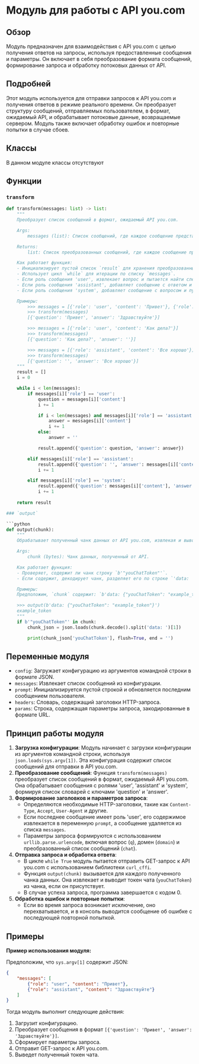 # Модуль для работы с API you.com

## Обзор

Модуль предназначен для взаимодействия с API you.com с целью получения ответов на запросы, используя предоставленные сообщения и параметры. Он включает в себя преобразование формата сообщений, формирование запроса и обработку потоковых данных от API.

## Подробней

Этот модуль используется для отправки запросов к API you.com и получения ответов в режиме реального времени. Он преобразует структуру сообщений, отправляемых пользователем, в формат, ожидаемый API, и обрабатывает потоковые данные, возвращаемые сервером. Модуль также включает обработку ошибок и повторные попытки в случае сбоев.

## Классы

В данном модуле классы отсутствуют

## Функции

### `transform`

```python
def transform(messages: list) -> list:
    """
    Преобразует список сообщений в формат, ожидаемый API you.com.

    Args:
        messages (list): Список сообщений, где каждое сообщение представляет собой словарь с ключами 'role' и 'content'.

    Returns:
        list: Список преобразованных сообщений, где каждое сообщение представляет собой словарь с ключами 'question' и 'answer'.

    Как работает функция:
    - Инициализирует пустой список `result` для хранения преобразованных сообщений.
    - Использует цикл `while` для итерации по списку `messages`.
    - Если роль сообщения 'user', извлекает вопрос и пытается найти следующий ответ от 'assistant'.
    - Если роль сообщения 'assistant', добавляет сообщение с ответом и пустым вопросом.
    - Если роль сообщения 'system', добавляет сообщение с вопросом и пустым ответом.

    Примеры:
        >>> messages = [{'role': 'user', 'content': 'Привет'}, {'role': 'assistant', 'content': 'Здравствуйте'}]
        >>> transform(messages)
        [{'question': 'Привет', 'answer': 'Здравствуйте'}]

        >>> messages = [{'role': 'user', 'content': 'Как дела?'}]
        >>> transform(messages)
        [{'question': 'Как дела?', 'answer': ''}]

        >>> messages = [{'role': 'assistant', 'content': 'Все хорошо'}]
        >>> transform(messages)
        [{'question': '', 'answer': 'Все хорошо'}]
    """
    result = []
    i = 0

    while i < len(messages):
        if messages[i]['role'] == 'user':
            question = messages[i]['content']
            i += 1

            if i < len(messages) and messages[i]['role'] == 'assistant':
                answer = messages[i]['content']
                i += 1
            else:
                answer = ''

            result.append({'question': question, 'answer': answer})

        elif messages[i]['role'] == 'assistant':
            result.append({'question': '', 'answer': messages[i]['content']})
            i += 1

        elif messages[i]['role'] == 'system':
            result.append({'question': messages[i]['content'], 'answer': ''})
            i += 1
            
    return result

### `output`

```python
def output(chunk):
    """
    Обрабатывает полученный чанк данных от API you.com, извлекая и выводя токен чата.

    Args:
        chunk (bytes): Чанк данных, полученный от API.

    Как работает функция:
    - Проверяет, содержит ли чанк строку `b'"youChatToken"'`.
    - Если содержит, декодирует чанк, разделяет его по строке `'data: '`, загружает JSON из второй части и выводит значение ключа `'youChatToken'`.

    Примеры:
    Предположим, `chunk` содержит: `b'data: {"youChatToken": "example_token"}'`

    >>> output(b'data: {"youChatToken": "example_token"}')
    example_token
    """
    if b'"youChatToken"' in chunk:
        chunk_json = json.loads(chunk.decode().split('data: ')[1])

        print(chunk_json['youChatToken'], flush=True, end = '')
```

## Переменные модуля

- `config`: Загружает конфигурацию из аргументов командной строки в формате JSON.
- `messages`: Извлекает список сообщений из конфигурации.
- `prompt`: Инициализируется пустой строкой и обновляется последним сообщением пользователя.
- `headers`: Словарь, содержащий заголовки HTTP-запроса.
- `params`: Строка, содержащая параметры запроса, закодированные в формате URL.

## Принцип работы модуля

1. **Загрузка конфигурации**: Модуль начинает с загрузки конфигурации из аргументов командной строки, используя `json.loads(sys.argv[1])`. Эта конфигурация содержит список сообщений для отправки в API you.com.
2. **Преобразование сообщений**: Функция `transform(messages)` преобразует список сообщений в формат, ожидаемый API you.com. Она обрабатывает сообщения с ролями 'user', 'assistant' и 'system', формируя список словарей с ключами 'question' и 'answer'.
3. **Формирование заголовков и параметров запроса**:
   - Определяются необходимые HTTP-заголовки, такие как `Content-Type`, `Accept`, `User-Agent` и другие.
   - Если последнее сообщение имеет роль 'user', его содержимое извлекается в переменную `prompt`, а сообщение удаляется из списка `messages`.
   - Параметры запроса формируются с использованием `urllib.parse.urlencode`, включая вопрос (`q`), домен (`domain`) и преобразованный список сообщений (`chat`).
4. **Отправка запроса и обработка ответа**:
   - В цикле `while True` модуль пытается отправить GET-запрос к API you.com с использованием библиотеки `curl_cffi`.
   - Функция `output(chunk)` вызывается для каждого полученного чанка данных. Она извлекает и выводит токен чата (`youChatToken`) из чанка, если он присутствует.
   - В случае успеха запроса, программа завершается с кодом 0.
5. **Обработка ошибок и повторные попытки**:
   - Если во время запроса возникает исключение, оно перехватывается, и в консоль выводится сообщение об ошибке с последующей повторной попыткой.

## Примеры

**Пример использования модуля:**

Предположим, что `sys.argv[1]` содержит JSON:

```json
{
    "messages": [
        {"role": "user", "content": "Привет"},
        {"role": "assistant", "content": "Здравствуйте"}
    ]
}
```

Тогда модуль выполнит следующие действия:

1. Загрузит конфигурацию.
2. Преобразует сообщения в формат `[{'question': 'Привет', 'answer': 'Здравствуйте'}]`.
3. Сформирует параметры запроса.
4. Отправит GET-запрос к API you.com.
5. Выведет полученный токен чата.